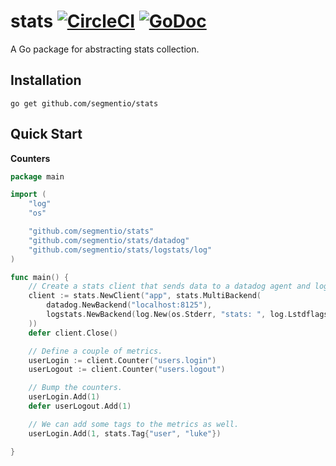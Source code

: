 # stats [![CircleCI](https://circleci.com/gh/segmentio/stats.svg?style=shield)](https://circleci.com/gh/segmentio/stats) [![GoDoc](https://godoc.org/github.com/segmentio/stats?status.svg)](https://godoc.org/github.com/segmentio/stats)

A Go package for abstracting stats collection.

Installation
------------

```
go get github.com/segmentio/stats
```

Quick Start
-----------

**Counters**

```go
package main

import (
    "log"
    "os"

    "github.com/segmentio/stats"
    "github.com/segmentio/stats/datadog"
    "github.com/segmentio/stats/logstats/log"
)

func main() {
    // Create a stats client that sends data to a datadog agent and logs the events.
    client := stats.NewClient("app", stats.MultiBackend(
        datadog.NewBackend("localhost:8125"),
        logstats.NewBackend(log.New(os.Stderr, "stats: ", log.Lstdflags)),
    ))
    defer client.Close()

    // Define a couple of metrics.
    userLogin := client.Counter("users.login")
    userLogout := client.Counter("users.logout")

    // Bump the counters.
    userLogin.Add(1)
    defer userLogout.Add(1)

    // We can add some tags to the metrics as well.
    userLogin.Add(1, stats.Tag{"user", "luke"})

}
```
